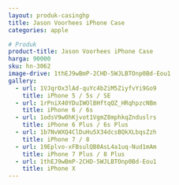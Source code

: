 ```yaml
---
layout: produk-casinghp
title: Jason Voorhees iPhone Case
categories: apple

# Produk
product-title: Jason Voorhees iPhone Case
harga: 90000
sku: hn-3062
image-drive: 1thEJ9wBmP-2CHD-5WJLBTOnp0Bd-Eou1
gallery:
  - url: 1VJqrOx3lAd-quYc4bZiM5ZiyfvYi9Go9
    title: iPhone 5 / 5s / SE
  - url: 1rPniX40YDuIWOlBHftqQZ_HRqhpzcNBm
    title: iPhone 6 / 6s
  - url: 1odsV9w0hKjvot1VgmZ8mphkqZnduslrs
    title: iPhone 6 Plus / 6s Plus
  - url: 1b7NvWXQ4ClDuHu5X34dcsBQkXLbqsZzh
    title: iPhone 7 / 8
  - url: 19Eplvo-xFBsulQB0AsL4a1uq-Nud1mAm
    title: iPhone 7 Plus / 8 Plus
  - url: 1thEJ9wBmP-2CHD-5WJLBTOnp0Bd-Eou1
    title: iPhone X
---
```

